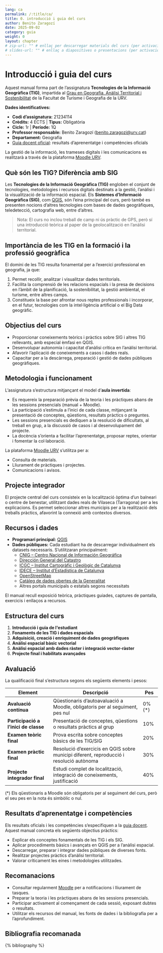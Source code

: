 ```yaml
---
lang: ca
permalink: /:title/ca/
title: 0. introducció i guia del curs
author: Benito Zaragozí
date: 2025-09-02
category: guia
weight: 0
layout: chapter
# zip-url: "" # enllaç per descarregar materials del curs (per activació futura)
# slides-url: "" # enllaç a diapositives o presentacions (per activació futura)
---
```


# Introducció i guia del curs

Aquest manual forma part de l’assignatura **Tecnologies de la Informació Geogràfica (TIG)**, impartida al [Grau en Geografia, Anàlisi Territorial i Sostenibilitat](https://www.urv.cat/ca/estudis/graus/oferta/geografia-analisi-territorial-sostenibilitat/) de la Facultat de Turisme i Geografia de la URV.

**Dades identificatives:**

- **Codi d’assignatura:** 21234114  
- **Crèdits:** 4 ECTS | **Tipus:** Obligatòria  
- **Cicle:** 1r | **Període:** 1Q  
- **Professor responsable:** Benito Zaragozí ([benito.zaragozi@urv.cat](mailto:benito.zaragozi@urv.cat))  
- **Departament:** Geografia  
- [Guia docent oficial](https://guiadocent.urv.cat/docnet/guia_docent/index.php?centre=21&ensenyament=2123&assignatura=21234114&any_academic=2025_26&any_academic=2025_26): resultats d’aprenentatge i competències oficials

La gestió de la informació, les trameses digitals i les comunicacions es realitzarà a través de la plataforma [Moodle URV](https://moodle.urv.cat/).

## Què són les TIG? Diferència amb SIG

Les **Tecnologies de la Informació Geogràfica (TIG)** engloben el conjunt de tecnologies, metodologies i recursos digitals destinats a la gestió, l’anàlisi i la visualització de la informació espacial. Els **Sistemes d’Informació Geogràfica (SIG)**, com [QGIS](https://qgis.org/ca/site/), són l’eina principal del curs, però també es presenten nocions d’altres tecnologies com bases de dades geogràfiques, teledetecció, cartografia web, entre d’altres.

> Nota: El curs no inclou treball de camp ni ús pràctic de GPS, però sí una introducció teòrica al paper de la geolocalització en l’anàlisi territorial.

## Importància de les TIG en la formació i la professió geogràfica

El domini de les TIG resulta fonamental per a l’exercici professional en geografia, ja que:

1. Permet recollir, analitzar i visualitzar dades territorials.
2. Facilita la comprensió de les relacions espacials i la presa de decisions en l’àmbit de la planificació, la sostenibilitat, la gestió ambiental, el turisme, entre altres camps.
3. Constitueix la base per afrontar nous reptes professionals i incorporar, en el futur, tecnologies com la intel·ligència artificial o el Big Data geogràfic.

## Objectius del curs

- Proporcionar coneixements teòrics i pràctics sobre SIG i altres TIG rellevants, amb especial èmfasi en QGIS.
- Desenvolupar autonomia i capacitat d’anàlisi crítica en l’anàlisi territorial.
- Afavorir l’aplicació de coneixements a casos i dades reals.
- Capacitar per a la descàrrega, preparació i gestió de dades públiques geogràfiques.

## Metodologia i funcionament

L’assignatura s’estructura mitjançant el model d’**aula invertida**:

- Es requereix la preparació prèvia de la teoria i les pràctiques abans de les sessions presencials (manual + Moodle).
- La participació s’estimula a l’inici de cada classe, mitjançant la presentació de conceptes, qüestions, resultats pràctics o preguntes.
- Les sessions presencials es dediquen a la resolució de dificultats, al treball en grup, a la discussió de casos i al desenvolupament del projecte.
- La docència s’orienta a facilitar l’aprenentatge, proposar reptes, orientar i fomentar la col·laboració.

La plataforma [Moodle URV](https://moodle.urv.cat/) s’utilitza per a:

- Consulta de materials.
- Lliurament de pràctiques i projectes.
- Comunicacions i avisos.

## Projecte integrador

El projecte central del curs consisteix en la localització òptima d’un balneari o centre de benestar, utilitzant dades reals de Vilaseca (Tarragona) per a les explicacions. Es permet seleccionar altres municipis per a la realització dels treballs pràctics, afavorint la connexió amb contextos diversos.

## Recursos i dades

- **Programari principal:** [QGIS](https://qgis.org/ca/site/)
- **Dades públiques:** Cada estudiant ha de descarregar individualment els datasets necessaris. S’utilitzaran principalment:
    - [CNIG – Centro Nacional de Información Geográfica](https://www.cnig.es/)
    - [Dirección General del Catastro](https://www.sedecatastro.gob.es/)
    - [ICGC – Institut Cartogràfic i Geològic de Catalunya](https://www.icgc.cat/ca/)
    - [IDECE – Institut d’Estadística de Catalunya](https://www.idece.cat/)
    - [OpenStreetMap](https://www.openstreetmap.org/)
    - [Catàleg de dades obertes de la Generalitat](https://dadesobertes.gencat.cat/)
    - Altres portals municipals o estatals segons necessitats

El manual recull exposició teòrica, pràctiques guiades, captures de pantalla, exercicis i enllaços a recursos.

## Estructura del curs

1. **Introducció i guia de l'estudiant**
2. **Fonaments de les TIG i dades espacials**
3. **Adquisició, creació i enriquiment de dades geogràfiques**
4. **Anàlisi espacial bàsic vectorial**
5. **Anàlisi espacial amb dades ràster i integració vector-ràster**
6. **Projecte final i habilitats avançades**

## Avaluació

La qualificació final s’estructura segons els següents elements i pesos:

| Element                                | Descripció                                                                 | Pes    |
|-----------------------------------------|----------------------------------------------------------------------------|--------|
| **Avaluació contínua**                  | Qüestionaris d’autoavaluació a Moodle, obligatoris per al seguiment, pes nul| 0% (*) |
| **Participació a l’inici de classe**    | Presentació de conceptes, qüestions o resultats pràctics al grup           | 10%    |
| **Examen teòric final**                 | Prova escrita sobre conceptes bàsics de les TIG/SIG                        | 20%    |
| **Examen pràctic final**                | Resolució d’exercicis en QGIS sobre municipi diferent, reproducció i resolució autònoma | 30%    |
| **Projecte integrador final**           | Estudi complet de localització, integració de coneixements, justificació   | 40%    |

(*) Els qüestionaris a Moodle són obligatoris per al seguiment del curs, però el seu pes en la nota és simbòlic o nul.

## Resultats d’aprenentatge i competències

Els resultats oficials i les competències s’especifiquen a la [guia docent](https://guiadocent.urv.cat/docnet/guia_docent/index.php?centre=21&ensenyament=2123&assignatura=21234114&any_academic=2025_26&any_academic=2025_26).  
Aquest manual concreta els següents objectius pràctics:

- Explicar els conceptes fonamentals de les TIG i els SIG.
- Aplicar procediments bàsics i avançats en QGIS per a l’anàlisi espacial.
- Descarregar, preparar i integrar dades públiques de diverses fonts.
- Realitzar projectes pràctics d’anàlisi territorial.
- Valorar críticament les eines i metodologies utilitzades.

## Recomanacions

- Consultar regularment [Moodle](https://moodle.urv.cat/) per a notificacions i lliurament de tasques.
- Preparar la teoria i les pràctiques abans de les sessions presencials.
- Participar activament al començament de cada sessió, exposant dubtes o resultats.
- Utilitzar els recursos del manual, les fonts de dades i la bibliografia per a l’aprofundiment.

## Bibliografia recomanada

{% bibliography %}
